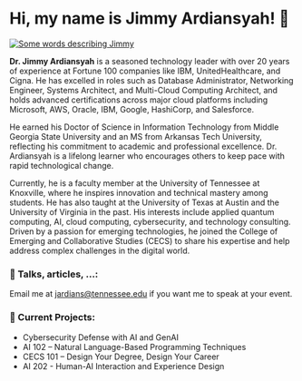 <h1>Hi, my name is Jimmy Ardiansyah! 👋</h1>

<a href="https://git.io/typing-svg">
  <img src="https://readme-typing-svg.demolab.com?font=Fira+Code&duration=2500&pause=1000&color=198A1B&width=435&lines=Technology+Educator+and+Practitionerr;Trusted+Advisor+Consultant;Public+Speaker;Technologist+and+Facilitator;Mentorship+and+Community+Service;" alt="Some words describing Jimmy" />
</a>



**Dr. Jimmy Ardiansyah** is a seasoned technology leader with over 20 years of experience at Fortune 100 companies like IBM, UnitedHealthcare, and Cigna. He has excelled in roles such as Database Administrator, Networking Engineer, Systems Architect, and Multi-Cloud Computing Architect, and holds advanced certifications across major cloud platforms including Microsoft, AWS, Oracle, IBM, Google, HashiCorp, and Salesforce.

He earned his Doctor of Science in Information Technology from Middle Georgia State University and an MS from Arkansas Tech University, reflecting his commitment to academic and professional excellence. Dr. Ardiansyah is a lifelong learner who encourages others to keep pace with rapid technological change.

Currently, he is a faculty member at the University of Tennessee at Knoxville, where he inspires innovation and technical mastery among students. He has also taught at the University of Texas at Austin and the University of Virginia in the past. His interests include applied quantum computing, AI, cloud computing, cybersecurity, and technology consulting. Driven by a passion for emerging technologies, he joined the College of Emerging and Collaborative Studies (CECS) to share his expertise and help address complex challenges in the digital world.


### 🎤 Talks, articles, ...:

<p>
Email me at <a href="beckerlisa93&commat;gmail.com">jardians&commat;tennessee.edu</a> if you want me to speak at your event.
</p>

<h3>🚀 Current Projects:</h3>
<ul>
    <li>
      Cybersecurity Defense with AI and GenAI
    </li>
  <li>AI 102 – Natural Language-Based Programming Techniques</li>
<li>CECS 101 – Design Your Degree, Design Your Career</li>
<li>AI 202 - Human-AI Interaction and Experience Design</li>

</ul>

